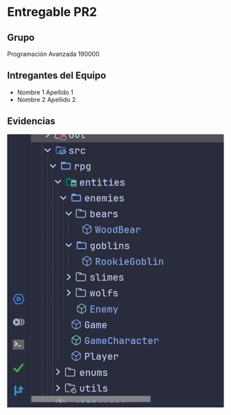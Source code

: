 # Entregable PR2

## Grupo

Programación Avanzada 190000

## Intregantes del Equipo

* Nombre 1 Apellido 1
* Nombre 2 Apellido 2

## Evidencias

![B4BFB127B4304C5A95C1CA55DDF0DE2A.png](assets/pr2_1.png?t=1727915656399)
